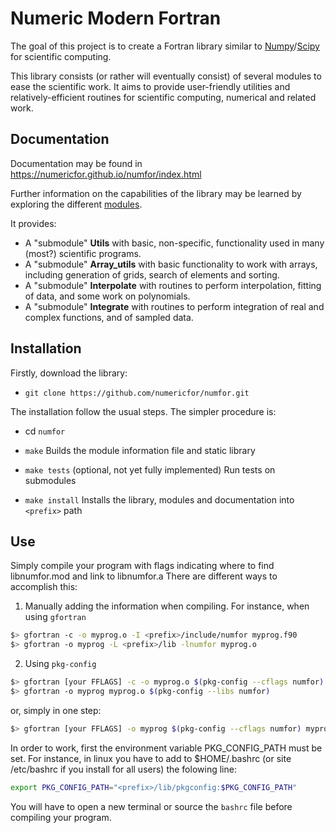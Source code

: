 
# Numeric Modern Fortran

The goal of this project is to create a Fortran library similar to [Numpy](https://www.numpy.org)/[Scipy](https://www.scipy.org) for scientific computing.

This library consists (or rather will eventually consist) of several modules to ease the scientific work. It aims to provide user-friendly utilities and relatively-efficient routines for scientific computing, numerical and related work.

## Documentation


Documentation may be found in https://numericfor.github.io/numfor/index.html

Further information on the capabilities of the library may be learned by exploring the different [modules](https://numericfor.github.io/numfor/namespaces.html).

It provides:
  + A "submodule" **Utils** with basic, non-specific, functionality used in many (most?) scientific programs.
  + A "submodule" **Array_utils** with basic functionality to work with arrays, including generation of grids, search of elements and sorting.
  + A "submodule" **Interpolate** with routines to perform interpolation, fitting of data, and some work on polynomials.
  + A "submodule" **Integrate** with routines to perform integration of real and complex functions, and of sampled data.


## Installation ##

Firstly, download the library:

  * `git clone https://github.com/numericfor/numfor.git`

The installation follow the usual steps. The simpler procedure is:

  * cd `numfor`
  *  `make`
  Builds the module information file and static library

  * `make tests` (optional, not yet fully implemented)
  Run tests on submodules

  * `make install`
  Installs the library, modules and documentation into `<prefix>` path


## Use ##

Simply compile your program with flags indicating where to find libnumfor.mod and link to libnumfor.a
There are different ways to accomplish this:

  1. Manually adding the information when compiling. For instance, when using `gfortran`
  
  ```bash
  $> gfortran -c -o myprog.o -I <prefix>/include/numfor myprog.f90
  $> gfortran -o myprog -L <prefix>/lib -lnumfor myprog.o
  ```

  2. Using `pkg-config`
  ```bash
  $> gfortran [your FFLAGS] -c -o myprog.o $(pkg-config --cflags numfor) myprog.f90
  $> gfortran -o myprog myprog.o $(pkg-config --libs numfor)
  ``` 
  or, simply in one step:
  
  ```bash
  $> gfortran [your FFLAGS] -o myprog $(pkg-config --cflags numfor) myprog.f90 $(pkg-config --libs numfor)
  ``` 
 
 In order to work, first the environment variable PKG_CONFIG_PATH must be set. 
  For instance, in linux you have to add to $HOME/.bashrc (or site /etc/bashrc if you install for all users) the folowing line:
  
  ```bash
  export PKG_CONFIG_PATH="<prefix>/lib/pkgconfig:$PKG_CONFIG_PATH"
  ```
  You will have to open a new terminal or source the `bashrc` file before compiling your program.
  


